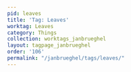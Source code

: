 ```yaml
---
pid: leaves
title: 'Tag: Leaves'
worktag: Leaves
category: Things
collection: worktags_janbrueghel
layout: tagpage_janbrueghel
order: '106'
permalink: "/janbrueghel/tags/leaves/"
---
```

